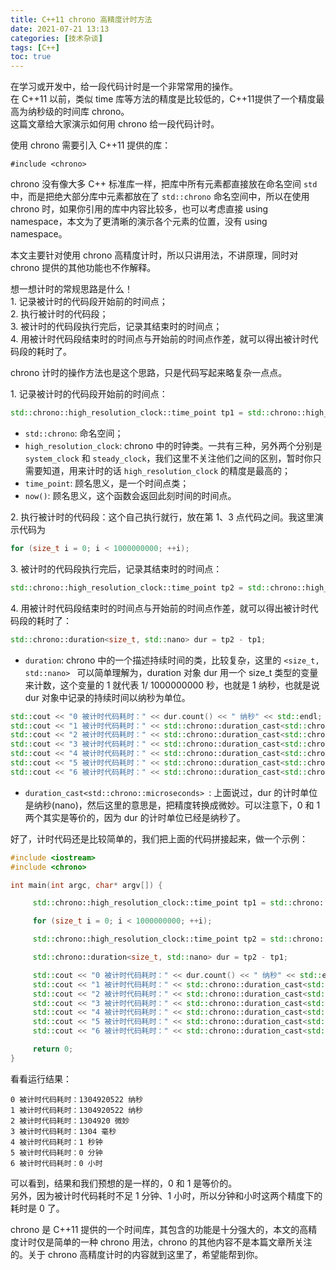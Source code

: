 ```yaml
---
title: C++11 chrono 高精度计时方法
date: 2021-07-21 13:13
categories: [技术杂谈]
tags: [C++]
toc: true
---
```






在学习或开发中，给一段代码计时是一个非常常用的操作。  
在 C++11 以前，类似 time 库等方法的精度是比较低的，C++11提供了一个精度最高为纳秒级的时间库 chrono。  
这篇文章给大家演示如何用 chrono 给一段代码计时。

<!--more-->

使用 chrono 需要引入 C++11 提供的库：  

`#include <chrono>`

chrono 没有像大多 C++ 标准库一样，把库中所有元素都直接放在命名空间 `std`  中，而是把绝大部分库中元素都放在了 `std::chrono` 命名空间中，所以在使用 chrono 时，如果你引用的库中内容比较多，也可以考虑直接 using namespace，本文为了更清晰的演示各个元素的位置，没有 using namespace。

本文主要针对使用 chrono 高精度计时，所以只讲用法，不讲原理，同时对 chrono 提供的其他功能也不作解释。



想一想计时的常规思路是什么！  
1\. 记录被计时的代码段开始前的时间点；  
2\. 执行被计时的代码段；  
3\. 被计时的代码段执行完后，记录其结束时的时间点；  
4\. 用被计时代码段结束时的时间点与开始前的时间点作差，就可以得出被计时代码段的耗时了。



chrono 计时的操作方法也是这个思路，只是代码写起来略复杂一点点。

1\. 记录被计时的代码段开始前的时间点：

```cpp
std::chrono::high_resolution_clock::time_point tp1 = std::chrono::high_resolution_clock::now();
```

* `std::chrono`: 命名空间；
* `high_resolution_clock`: chrono 中的时钟类。一共有三种，另外两个分别是 `system_clock` 和 `steady_clock`，我们这里不关注他们之间的区别，暂时你只需要知道，用来计时的话 `high_resolution_clock` 的精度是最高的；
* `time_point`: 顾名思义，是一个时间点类；
* `now()`: 顾名思义，这个函数会返回此刻时间的时间点。

2\. 执行被计时的代码段：这个自己执行就行，放在第 1、3 点代码之间。我这里演示代码为

```cpp
for (size_t i = 0; i < 1000000000; ++i);
```

3\. 被计时的代码段执行完后，记录其结束时的时间点：

```cpp
std::chrono::high_resolution_clock::time_point tp2 = std::chrono::high_resolution_clock::now();
```

4\. 用被计时代码段结束时的时间点与开始前的时间点作差，就可以得出被计时代码段的耗时了：

```cpp
std::chrono::duration<size_t, std::nano> dur = tp2 - tp1;
```

* `duration`: chrono 中的一个描述持续时间的类，比较复杂，这里的 `<size_t, std::nano> ` 可以简单理解为，duration 对象 dur 用一个 size_t 类型的变量来计数，这个变量的 1 就代表 1/ 1000000000 秒，也就是 1 纳秒，也就是说 dur 对象中记录的持续时间以纳秒为单位。

```cpp
std::cout << "0 被计时代码耗时：" << dur.count() << " 纳秒" << std::endl;
std::cout << "1 被计时代码耗时：" << std::chrono::duration_cast<std::chrono::nanoseconds>(dur).count() << " 纳秒" << std::endl;
std::cout << "2 被计时代码耗时：" << std::chrono::duration_cast<std::chrono::microseconds>(dur).count() << " 微妙" << std::endl;
std::cout << "3 被计时代码耗时：" << std::chrono::duration_cast<std::chrono::milliseconds>(dur).count() << " 毫秒" << std::endl;
std::cout << "4 被计时代码耗时：" << std::chrono::duration_cast<std::chrono::seconds>(dur).count() << " 秒钟" << std::endl;
std::cout << "5 被计时代码耗时：" << std::chrono::duration_cast<std::chrono::minutes>(dur).count() << " 分钟" << std::endl;
std::cout << "6 被计时代码耗时：" << std::chrono::duration_cast<std::chrono::hours>(dur).count() << " 小时" << std::endl;
```

* `duration_cast<std::chrono::microseconds>	`: 上面说过，dur 的计时单位是纳秒(nano)，然后这里的意思是，把精度转换成微妙。可以注意下，0 和 1 两个其实是等价的，因为 dur 的计时单位已经是纳秒了。



好了，计时代码还是比较简单的，我们把上面的代码拼接起来，做一个示例：

```cpp
#include <iostream>
#include <chrono>

int main(int argc, char* argv[]) {

     std::chrono::high_resolution_clock::time_point tp1 = std::chrono::high_resolution_clock::now();

     for (size_t i = 0; i < 1000000000; ++i);

     std::chrono::high_resolution_clock::time_point tp2 = std::chrono::high_resolution_clock::now();

     std::chrono::duration<size_t, std::nano> dur = tp2 - tp1;

     std::cout << "0 被计时代码耗时：" << dur.count() << " 纳秒" << std::endl;
     std::cout << "1 被计时代码耗时：" << std::chrono::duration_cast<std::chrono::nanoseconds>(dur).count() << " 纳秒" << std::endl;
     std::cout << "2 被计时代码耗时：" << std::chrono::duration_cast<std::chrono::microseconds>(dur).count() << " 微妙" << std::endl;
     std::cout << "3 被计时代码耗时：" << std::chrono::duration_cast<std::chrono::milliseconds>(dur).count() << " 毫秒" << std::endl;
     std::cout << "4 被计时代码耗时：" << std::chrono::duration_cast<std::chrono::seconds>(dur).count() << " 秒钟" << std::endl;
     std::cout << "5 被计时代码耗时：" << std::chrono::duration_cast<std::chrono::minutes>(dur).count() << " 分钟" << std::endl;
     std::cout << "6 被计时代码耗时：" << std::chrono::duration_cast<std::chrono::hours>(dur).count() << " 小时" << std::endl;

     return 0;
}
```

看看运行结果：  

```
0 被计时代码耗时：1304920522 纳秒
1 被计时代码耗时：1304920522 纳秒
2 被计时代码耗时：1304920 微妙
3 被计时代码耗时：1304 毫秒
4 被计时代码耗时：1 秒钟
5 被计时代码耗时：0 分钟
6 被计时代码耗时：0 小时
```

可以看到，结果和我们预想的是一样的，0 和 1 是等价的。  
另外，因为被计时代码耗时不足 1 分钟、1 小时，所以分钟和小时这两个精度下的耗时是 0 了。

chrono 是 C++11 提供的一个时间库，其包含的功能是十分强大的，本文的高精度计时仅是简单的一种 chrono 用法，chrono 的其他内容不是本篇文章所关注的。关于 chrono 高精度计时的内容就到这里了，希望能帮到你。

